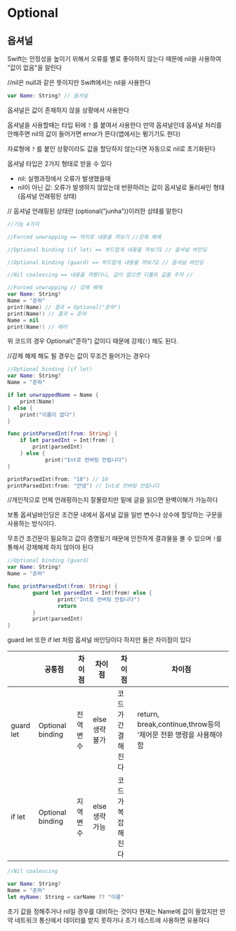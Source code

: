 # Optional

## 옵셔널

Swift는 안정성을 높이기 위해서 오류를 별로 좋아하지 않는다 때문에 nil을 사용하여 “값이 없음"을 알린다

//nil은 null과 같은 뜻이지만 Swift에서는 nil을 사용한다

```swift
var Name: String? // 옵셔널 
```

옵셔널은 값이 존재하지 않을 상황에서 사용한다

옵셔널을 사용할때는 타입 뒤에 `?` 를 붙여서 사용한다 만약 옵셔널인데 옵셔널 처리를 안해주면 nil의 값이 들어가면 error가 뜬다(앱에서는 뜅기기도 한다)

자료형에 `?` 를 붙인 상황이라도 값을 할당하지 않는다면 자동으로 nil로 초기화된다

옵셔널 타입은 2가지 형태로 받을 수 있다

- nil: 실행과정에서 오류가 발생했을때
- nil이 아닌 값: 오류가 발생하지 않았는데 반환하려는 값이 옵셔널로 둘러싸인 형태(옵셔널 언래핑된 상태)

// 옵셔널 언래핑된 상태란 (optional(”junha”))이러한 상태를 말한다

```swift
//기능 4가지

//Forced unwrapping == 억지로 내용을 까보기 //강제 해제

//Optional binding (if let) == 부드럽게 내용을 까보기1 // 옵셔널 바인딩

//Optional binding (guard) == 부드럽게 내용을 까보기2 // 옵셔널 바인딩

//Nil coalescing == 내용을 까봤더니, 값이 없으면 디폴트 값을 주자 // 
```

```swift
//Forced unwrapping // 강제 해제
var Name: String?
Name = "준하"
print(Name) // 결과 = Optional("준하")
print(Name!) // 결과 = 준하
Name = nil
print(Name!) // 에러
```

위 코드의 경우 Optional("준하") 값이디 때문에 강제(`!`) 해도 된다.

//강제 해제 해도 될 경우는 값이 무조건 들어가는 경우다

```swift
//Optional binding (if let)
var Name: String?
Name = "준하"

if let unwrappedName = Name {
    print(Name)
} else {
    print("이름이 없다")
}

func printParsedInt(from: String) {
    if let parsedInt = Int(from) {
        print(parsedInt)
    } else {
            print("Int로 컨버팅 안됩니다")
}

printParsedInt(from: "10") // 10
printParsedInt(from: "안녕") // Int로 컨버팅 안됩니다
```

//개인적으로 언제 언래핑하는지 잘몰랐지만 밑에 글을 읽으면 완벽이해가 가능하다

보통 옵셔널바인딩은 조건문 내에서 옵셔널 값을 일반 변수나 상수에 할당하는 구문을 사용하는 방식이다.

무조건 조건문이 필요하고 값이 증명됬기 때문에 안전하게 결과물을 볼 수 있으며 `!`를 통해서 강제해제 하지 않아야 된다

```swift
//Optional binding (guard)
var Name: String?
Name = "준하"

func printParsedInt(from: String) {
        guard let parsedInt = Int(from) else {
                print("Int로 컨버팅 안됩니다")
                return
        }
        print(parsedInt)
}
```

guard let 또한 if let 처럼 옵셔널 바인딩이다 하지만 둘은 차이점이 있다

|  | 공통점 | 차이점 | 차이점 | 차이점 | 차이점 |
| --- | --- | --- | --- | --- | --- |
| guard let | Optional binding | 전역변수 | else 생략 불가 | 코드가 간결해진다 | return, break,continue,throw등의 ‘제어문 전환 명령을 사용해야함 |
| if let | Optional binding | 지역변수 | else 생략 가능 | 코드가 복잡해진다 |  |

```swift
//Nil coalescing

var Name: String?
Name = "준하"
let myName: String = carName ?? "이름"
```

초기 값을 정해주거나 nil일 경우를 대비하는 것이다 현재는 Name에 값이 들었지만 만약 네트워크 통신에서 데이터를 받지 못하거나 초기 테스트에 사용하면 유용하다
